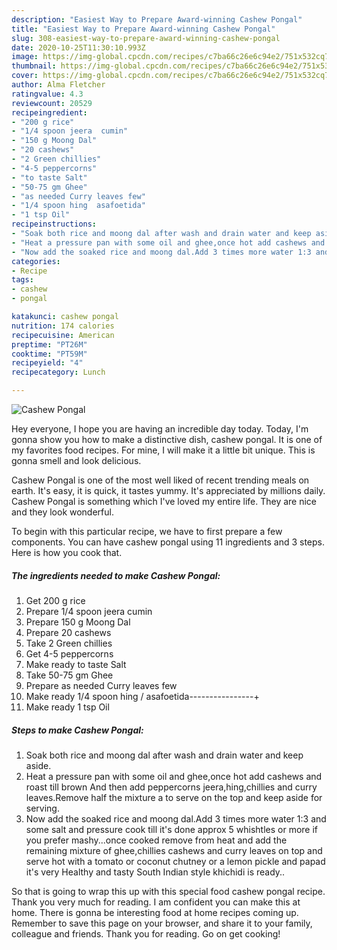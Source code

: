 ```yaml
---
description: "Easiest Way to Prepare Award-winning Cashew Pongal"
title: "Easiest Way to Prepare Award-winning Cashew Pongal"
slug: 308-easiest-way-to-prepare-award-winning-cashew-pongal
date: 2020-10-25T11:30:10.993Z
image: https://img-global.cpcdn.com/recipes/c7ba66c26e6c94e2/751x532cq70/cashew-pongal-recipe-main-photo.jpg
thumbnail: https://img-global.cpcdn.com/recipes/c7ba66c26e6c94e2/751x532cq70/cashew-pongal-recipe-main-photo.jpg
cover: https://img-global.cpcdn.com/recipes/c7ba66c26e6c94e2/751x532cq70/cashew-pongal-recipe-main-photo.jpg
author: Alma Fletcher
ratingvalue: 4.3
reviewcount: 20529
recipeingredient:
- "200 g rice"
- "1/4 spoon jeera  cumin"
- "150 g Moong Dal"
- "20 cashews"
- "2 Green chillies"
- "4-5 peppercorns"
- "to taste Salt"
- "50-75 gm Ghee"
- "as needed Curry leaves few"
- "1/4 spoon hing  asafoetida"
- "1 tsp Oil"
recipeinstructions:
- "Soak both rice and moong dal after wash and drain water and keep aside."
- "Heat a pressure pan with some oil and ghee,once hot add cashews and roast till brown And then add peppercorns jeera,hing,chillies and curry leaves.Remove half the mixture a to serve on the top and keep aside for serving."
- "Now add the soaked rice and moong dal.Add 3 times more water 1:3 and some salt and pressure cook till it&#39;s done approx 5 whishtles or more if you prefer mashy...once cooked remove from heat and add the remaining mixture of ghee,chillies cashews and curry leaves on top and serve hot with a tomato or coconut chutney or a lemon pickle and papad it&#39;s very Healthy and tasty South Indian style khichidi is ready.."
categories:
- Recipe
tags:
- cashew
- pongal

katakunci: cashew pongal 
nutrition: 174 calories
recipecuisine: American
preptime: "PT26M"
cooktime: "PT59M"
recipeyield: "4"
recipecategory: Lunch

---
```



![Cashew Pongal](https://img-global.cpcdn.com/recipes/c7ba66c26e6c94e2/751x532cq70/cashew-pongal-recipe-main-photo.jpg)

Hey everyone, I hope you are having an incredible day today. Today, I'm gonna show you how to make a distinctive dish, cashew pongal. It is one of my favorites food recipes. For mine, I will make it a little bit unique. This is gonna smell and look delicious.

Cashew Pongal is one of the most well liked of recent trending meals on earth. It's easy, it is quick, it tastes yummy. It's appreciated by millions daily. Cashew Pongal is something which I've loved my entire life. They are nice and they look wonderful.




To begin with this particular recipe, we have to first prepare a few components. You can have cashew pongal using 11 ingredients and 3 steps. Here is how you cook that.

<!--inarticleads1-->

##### The ingredients needed to make Cashew Pongal:

1. Get 200 g rice
1. Prepare 1/4 spoon jeera  cumin
1. Prepare 150 g Moong Dal
1. Prepare 20 cashews
1. Take 2 Green chillies
1. Get 4-5 peppercorns
1. Make ready to taste Salt
1. Take 50-75 gm Ghee
1. Prepare as needed Curry leaves few
1. Make ready 1/4 spoon hing / asafoetida----------------+
1. Make ready 1 tsp Oil




<!--inarticleads2-->

##### Steps to make Cashew Pongal:

1. Soak both rice and moong dal after wash and drain water and keep aside.
1. Heat a pressure pan with some oil and ghee,once hot add cashews and roast till brown And then add peppercorns jeera,hing,chillies and curry leaves.Remove half the mixture a to serve on the top and keep aside for serving.
1. Now add the soaked rice and moong dal.Add 3 times more water 1:3 and some salt and pressure cook till it&#39;s done approx 5 whishtles or more if you prefer mashy...once cooked remove from heat and add the remaining mixture of ghee,chillies cashews and curry leaves on top and serve hot with a tomato or coconut chutney or a lemon pickle and papad it&#39;s very Healthy and tasty South Indian style khichidi is ready..




So that is going to wrap this up with this special food cashew pongal recipe. Thank you very much for reading. I am confident you can make this at home. There is gonna be interesting food at home recipes coming up. Remember to save this page on your browser, and share it to your family, colleague and friends. Thank you for reading. Go on get cooking!
